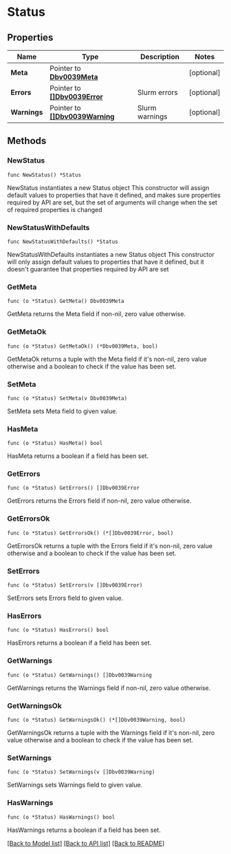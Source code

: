 # Status

## Properties

Name | Type | Description | Notes
------------ | ------------- | ------------- | -------------
**Meta** | Pointer to [**Dbv0039Meta**](Dbv0039Meta.md) |  | [optional] 
**Errors** | Pointer to [**[]Dbv0039Error**](Dbv0039Error.md) | Slurm errors | [optional] 
**Warnings** | Pointer to [**[]Dbv0039Warning**](Dbv0039Warning.md) | Slurm warnings | [optional] 

## Methods

### NewStatus

`func NewStatus() *Status`

NewStatus instantiates a new Status object
This constructor will assign default values to properties that have it defined,
and makes sure properties required by API are set, but the set of arguments
will change when the set of required properties is changed

### NewStatusWithDefaults

`func NewStatusWithDefaults() *Status`

NewStatusWithDefaults instantiates a new Status object
This constructor will only assign default values to properties that have it defined,
but it doesn't guarantee that properties required by API are set

### GetMeta

`func (o *Status) GetMeta() Dbv0039Meta`

GetMeta returns the Meta field if non-nil, zero value otherwise.

### GetMetaOk

`func (o *Status) GetMetaOk() (*Dbv0039Meta, bool)`

GetMetaOk returns a tuple with the Meta field if it's non-nil, zero value otherwise
and a boolean to check if the value has been set.

### SetMeta

`func (o *Status) SetMeta(v Dbv0039Meta)`

SetMeta sets Meta field to given value.

### HasMeta

`func (o *Status) HasMeta() bool`

HasMeta returns a boolean if a field has been set.

### GetErrors

`func (o *Status) GetErrors() []Dbv0039Error`

GetErrors returns the Errors field if non-nil, zero value otherwise.

### GetErrorsOk

`func (o *Status) GetErrorsOk() (*[]Dbv0039Error, bool)`

GetErrorsOk returns a tuple with the Errors field if it's non-nil, zero value otherwise
and a boolean to check if the value has been set.

### SetErrors

`func (o *Status) SetErrors(v []Dbv0039Error)`

SetErrors sets Errors field to given value.

### HasErrors

`func (o *Status) HasErrors() bool`

HasErrors returns a boolean if a field has been set.

### GetWarnings

`func (o *Status) GetWarnings() []Dbv0039Warning`

GetWarnings returns the Warnings field if non-nil, zero value otherwise.

### GetWarningsOk

`func (o *Status) GetWarningsOk() (*[]Dbv0039Warning, bool)`

GetWarningsOk returns a tuple with the Warnings field if it's non-nil, zero value otherwise
and a boolean to check if the value has been set.

### SetWarnings

`func (o *Status) SetWarnings(v []Dbv0039Warning)`

SetWarnings sets Warnings field to given value.

### HasWarnings

`func (o *Status) HasWarnings() bool`

HasWarnings returns a boolean if a field has been set.


[[Back to Model list]](../README.md#documentation-for-models) [[Back to API list]](../README.md#documentation-for-api-endpoints) [[Back to README]](../README.md)



